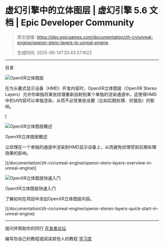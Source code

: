 # 虚幻引擎中的立体图层 | 虚幻引擎 5.6 文档 | Epic Developer Community

> 原文链接: https://dev.epicgames.com/documentation/zh-cn/unreal-engine/openxr-stero-layers-in-unreal-engine
> 
> 生成时间: 2025-06-14T20:43:57.162Z

---

目录

![OpenXR立体图层](https://dev.epicgames.com/community/api/documentation/image/4472fce6-fd13-48bc-980d-2e4d4b590a6e?resizing_type=fill&width=1920&height=335)

在为头戴式显示设备（HMD）开发内容时，OpenXR立体图层（OpenXR Stereo Layers）允许你单独将某张纹理重新投射到某个单独的渲染通道中。这使得HMD中的UI内容可以单独渲染，从而不必受某些设置（比如后期处理、抗锯齿）的影响。

[

![OpenXR立体图层概述](https://d1iv7db44yhgxn.cloudfront.net/documentation/images/73a7fbca-14bd-4a5a-87ab-89824693c856/00-xr-topic-image.png)

OpenXR立体图层概述

让纹理在一个单独的通道中渲染到HMD显示设备上，从而避免纹理受到后期处理效果的影响。





](/documentation/zh-cn/unreal-engine/openxr-stero-layers-overview-in-unreal-engine)[

![OpenXR立体图层快速入门](https://d1iv7db44yhgxn.cloudfront.net/documentation/images/21362c58-fe2b-459d-b48f-c034dc741cb0/placeholder_topic.png)

OpenXR立体图层快速入门

了解如何在项目中添加OpenXR立体图层内容。





](/documentation/zh-cn/unreal-engine/openxr-stereo-layers-quick-start-in-unreal-engine)

* * *

提问并帮助你的同行 [开发者论坛](https://forums.unrealengine.com/categories?tag=unreal-engine)

编写你自己的教程或阅读其他人的教程 [学习库](https://dev.epicgames.com/community/unreal-engine/learning)